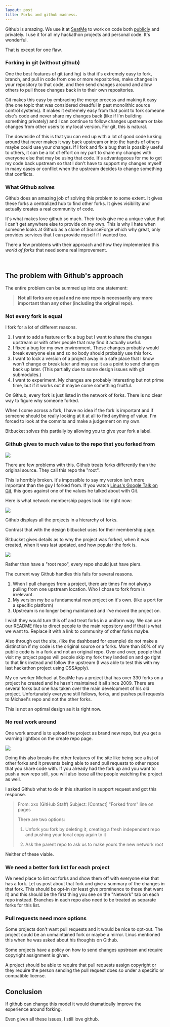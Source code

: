 ```yaml
---
layout: post
title: Forks and github madness.
---
```


Github is amazing. We use it at [SeatMe](http://www.seatme.com/) to work on code both [publicly](http://github.com/SeatMe/) and privately. I use it for all my hackathon projects and personal code. It's wonderful.

That is except for one flaw.

### Forking in git (without github)

One the best features of git (and hg) is that it's extremely easy to fork, branch, and pull in code from one or more repositories, make changes in your repository to that code, and then send changes around and allow others to pull those changes back in to their own repositories. 

Git makes this easy by embracing the merge process and making it easy (the one topic that was considered dreadful in past monolithic source control systems). It makes it extremely easy from that point to fork someone else's code and never share my changes back (like if I'm building something privately) and I can continue to follow changes upstream or take changes from other users to my local version. For git, this is natural.

The downside of this is that you can end up with a lot of good code lurking around that never makes it way back upstream or into the hands of others maybe could use your changes. If I fork and fix a bug that is possibly useful to others, it can be a lot of effort on my part to share my changes with everyone else that may be using that code. It's advantageous for me to get my code back upstream so that I don't have to support my changes myself in many cases or conflict when the upstream decides to change something that conflicts. 

### What Github solves

Github does an amazing job of solving this problem to some extent. It gives these forks a centralized hub to find other forks. It gives visibility and actually creates a real community of code. 

It's what makes love github so much. Their tools give me a unique value that I can't get anywhere else to provide on my own. This is why I hate when someone looks at Github as a clone of SourceForge which why great, only provides services that I can provide myself if I wanted too.  

There a few problems with their approach and how they implemented this *world of forks* that need some real improvement. 


<br class="jump"/>

The problem with Github's approach
-----------------------------------

The entire problem can be summed up into one statement:

> **Not all forks are equal and no one repo is necessarily any more important than any other (including the original repo).**



### Not every fork is equal

I fork for a lot of different reasons. 

 1. I want to add a feature or fix a bug but I want to share the changes upstream or with other people that may find it actually useful.
 2. I fixed a bug for my own environment. These changes probably would break everyone else and so no body should probably use this fork. 
 3. I want to lock a version of a project away in a safe place that I know won't change or break later and may use it as a point to send changes back up later. (This partially due to some design issues with git submodules.)
 4. I want to experiment. My changes are probably interesting but not prime time, but if it works out it maybe come something fruitful. 

On Github, every fork is just listed in the network of forks. There is no clear way to figure why someone forked. 

When I come across a fork, I have no idea if the fork is important and if someone should be really looking at it at all to find anything of value. I'm forced to look at the commits and make a judgement on my own. 

Bitbucket solves this partially by allowing you to give your fork a label. 


### Github gives to much value to the repo that you forked from

<img class="inline-img" src="/images/posts/2011-11-24/forked_from.png">

There are few problems with this. Github treats forks differently than the original source. They call this repo the "root". 

This is horribly broken. It's impossible to say my version isn't more important than the guy I forked from. If you watch [Linus's Google Talk on Git](http://youtu.be/4XpnKHJAok8?t=25m25s), this goes against one of the values he talked about with Git. 

Here is what network membership pages look like right now:

<img class="inline-img" src="/images/posts/2011-11-24/started_and_forked_from.png">

Github displays all the projects in a hierarchy of forks. 

Contrast that with the design bitbucket uses for their membership page. 

Bitbucket gives details as to why the project was forked, when it was created, when it was last updated, and how popular the fork is.

<img class="inline-img" src="/images/posts/2011-11-24/bitbucket_design.png">

Rather than have a "root repo", every repo should just have piers. 

The current way Github handles this fails for several reasons.

 1. When I pull changes from a project, there are times I'm not always pulling from one upstream location. Who I chose to fork from is irrelevant. 
 2. My version my be a fundamental new project on it's own. (like a port for a specific platform)
 3. Upstream is no longer being maintained and I've moved the project on. 

I wish they would turn this off and treat forks in a uniform way. We can use our README files to direct people to the main repository and if that is what we want to. Replace it with a link to community of other forks maybe.

Also through out the site, (like the dashboard for example) do not make a distinction if my code is the original source or a forks. More than 80% of my public code is in a fork and not an original repo. Over and over, people that visit my project pages will people skip my fork they landed on and go right to that link instead and follow the upstream (I was able to test this with my last hackathon project using CSSApply). 

My co-worker Michael at SeatMe has a project that has over 330 forks on a project he created and he hasn't maintained it all since 2009. There are several forks but one has taken over the main development of his old project. Unfortunately everyone still follows, forks, and pushes pull requests to Michael's repo and not the other forks. 

This is not an optimal design as it is right now. 

### No real work around

One work around is to upload the project as brand new repo, but you get a warning lightbox on the create repo page.

<img class="inline-img" src="/images/posts/2011-11-24/create_repo_fork.png">

Doing this also breaks the other features of the site like being see a list of other forks and it prevents being able to send pull requests to other repos that you share code with. If you already had the fork up and you want to push a new repo still, you will also loose all the people watching the project as well.

I asked Github what to do in this situation in support request and got this response.

>From: xxx (GitHub Staff)
>Subject: [Contact] "Forked from" line on pages
>
> There are two options:
>
> 1. Unfork you fork by deleting it, creating a fresh independent repo and pushing your local copy again to it
>
> 2. Ask the parent repo to ask us to make yours the new network root

Neither of these viable. 


### We need a better fork list for each project

We need place to list out forks and show them off with everyone else that has a fork. Let us post about that fork and give a summary of the changes in that fork. This should be opt-in (or least give prominence to those that want it) and this should be the first thing you see on the "Network" tab on each repo instead. Branches in each repo also need to be treated as separate forks for this list.


### Pull requests need more options 

Some projects don't want pull requests and it would be nice to opt-out. The project could be an unmaintained fork or maybe a mirror. Linus mentioned this when he was asked about his thoughts on Github.  

Some projects have a policy on how to send changes upstream and require copyright assignment is given.

A project should be able to require that pull requests assign copyright or they require the person sending the pull request does so  under a specific or compatible license. 


Conclusion
----------

If github can change this model it would dramatically improve the experience around forking. 

Even given all these issues, I still love github. 
